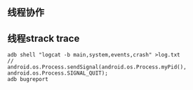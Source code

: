 ## 线程协作

## 线程strack trace

	adb shell "logcat -b main,system,events,crash" >log.txt
	//
	android.os.Process.sendSignal(android.os.Process.myPid(), android.os.Process.SIGNAL_QUIT);
	adb bugreport